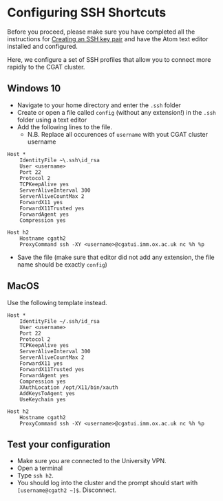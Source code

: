 # Configuring SSH Shortcuts

Before you proceed, please make sure you have completed all the instructions for [Creating an SSH key pair](create_ssh_keypair.md) and have the Atom text editor installed and configured.

Here, we configure a set of SSH profiles that allow you to connect more rapidly to the CGAT cluster.

## Windows 10

- Navigate to your home directory and enter the `.ssh` folder
- Create or open a file called `config` (without any extension!) in the `.ssh` folder using a text editor
- Add the following lines to the file.
  + N.B. Replace all occurences of `username` with yout CGAT cluster username
```
Host *
    IdentityFile ~\.ssh\id_rsa
    User <username>
    Port 22
    Protocol 2
    TCPKeepAlive yes
    ServerAliveInterval 300
    ServerAliveCountMax 2
    ForwardX11 yes
    ForwardX11Trusted yes
    ForwardAgent yes
    Compression yes

Host h2
    Hostname cgath2
    ProxyCommand ssh -XY <username>@cgatui.imm.ox.ac.uk nc %h %p
```
- Save the file (make sure that editor did not add any extension, the file name should be exactly `config`)


##  MacOS

Use the following template instead.

```
Host *
    IdentityFile ~/.ssh/id_rsa
    User <username>
    Port 22
    Protocol 2
    TCPKeepAlive yes
    ServerAliveInterval 300
    ServerAliveCountMax 2
    ForwardX11 yes
    ForwardX11Trusted yes
    ForwardAgent yes
    Compression yes
    XAuthLocation /opt/X11/bin/xauth
    AddKeysToAgent yes
    UseKeychain yes

Host h2
    Hostname cgath2
    ProxyCommand ssh -XY <username>@cgatui.imm.ox.ac.uk nc %h %p
```

## Test your configuration

- Make sure you are connected to the University VPN.
- Open a terminal
- Type `ssh h2`. 
- You should log into the cluster and the prompt should start with `[username@cgath2 ~]$`. Disconnect.
